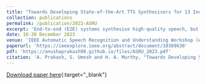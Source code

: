 ```yaml
---
title: "Towards Developing State-of-the-Art TTS Synthesisers for 13 Indian Languages with Signal Processing aided Alignments"
collection: publications
permalink: /publication/2023-ASRU
excerpt: 'End-to-end (E2E) systems synthesise high-quality speech, but this typically requires a large amount of data. As E2E synthesis progressed from Tacotron to FastSpeech2, it became evident that features representing prosody, particularly sub-word durations, are important for error-free synthesis. Variants of FastSpeech use a teacher model or forced alignments for training. This paper uses signal processing cues in tandem with forced alignment to produce accurate phone boundaries for the training data. As a result of better duration modelling, good-quality synthesisers are developed. Evaluations indicate that systems developed using the proposed signal processing-aided approach are better than systems developed using other alignment approaches, especially in low-resource scenarios. Our systems also outperform the existing best TTS systems available for 13 Indian languages.'
date: 16-20 December 2023
venue: 'IEEE Automatic Speech Recognition and Understanding Workshop (ASRU)'
paperurl: 'https://ieeexplore.ieee.org/abstract/document/10389630'
pdf: 'https://anushaprakash90.github.io/files/ASRU_2023.pdf'
citation: 'A. Prakash, S. Umesh and H. A. Murthy, "Towards Developing State-of-The-Art TTS Synthesisers for 13 Indian Languages with Signal Processing Aided Alignments", 2023 IEEE Automatic Speech Recognition and Understanding Workshop (ASRU), Taipei, Taiwan, 2023, pp.1-8, doi:10.1109/ASRU57964.2023.10389630'
---
```


[Download paper here](https://anushaprakash90.github.io/files/ASRU_2023.pdf){:target="_blank"}
<div> 
<div id="adobe-dc-view" style="width: 100%;"></div> 
<script src="https://documentcloud.adobe.com/view-sdk/main.js"></script> 
<script type="text/javascript"> 
document.addEventListener("adobe_dc_view_sdk.ready", function(){ 
var adobeDCView = new AdobeDC.View({clientId: "a9f90938a3af4ae8b97f7768ee680c05", divId: "adobe-dc-view"});
adobeDCView.previewFile({
content:{location: {url: "https://anushaprakash90.github.io/files/ASRU_2023.pdf"}},
metaData:{fileName: "ASRU_2023.pdf"}
}, {embedMode: "IN_LINE"});
});
</script>
</div>
